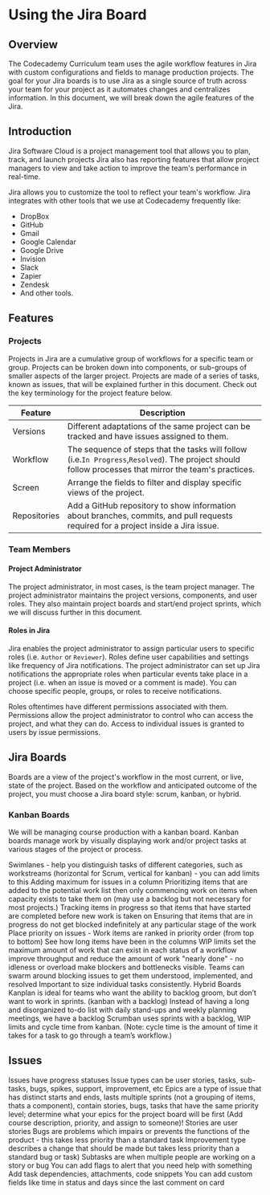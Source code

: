 # Using the Jira Board

## Overview
The Codecademy Curriculum team uses the agile workflow features in Jira with custom configurations and fields to manage production projects. The goal for your Jira boards is to use Jira as a single source of truth across your team for your project as it automates changes and centralizes information. In this document, we will break down the agile features of the Jira.
## Introduction
Jira Software Cloud is a project management tool that allows you to plan, track, and launch projects Jira also has reporting features that allow project managers to view and take action to improve the team's performance in real-time.

Jira allows you to customize the tool to reflect your team's workflow. Jira integrates with other tools that we use at Codecademy frequently like:
- DropBox
- GitHub
- Gmail
- Google Calendar
- Google Drive
- Invision
- Slack
- Zapier
- Zendesk
- And other tools.

## Features
### Projects
Projects in Jira are a cumulative group of workflows for a specific team or group. Projects can be broken down into components, or sub-groups of smaller aspects of the larger project. Projects are made of a series of tasks, known as issues, that will be explained further in this document. Check out the key terminology for the project feature below.

| Feature | Description |
|----|----|
| Versions  | Different adaptations of the same project can be tracked and have issues assigned to them. |
| Workflow  | The sequence of steps that the tasks will follow (i.e.`In Progress`,`Resolved`). The project should follow processes that mirror the team's practices.  |
|  Screen |  Arrange the fields to filter and display specific views of the project. |
| Repositories  | Add a GitHub repository to show information about branches, commits, and pull requests required for a project inside a Jira issue.  |

### Team Members
#### Project Administrator
The project administrator, in most cases, is the team project manager. The project administrator maintains the project versions, components, and user roles.  They also maintain project boards and start/end project sprints, which we will discuss further in this document.
#### Roles in Jira
Jira enables the project administrator to assign particular users to specific roles (i.e. `Author` or `Reviewer`). Roles define user capabilities and settings like frequency of Jira notifications. The project administrator can set up Jira notifications the appropriate roles when particular events take place in a project (i.e. when an issue is moved or a comment is made). You can choose specific people, groups, or roles to receive notifications.

Roles oftentimes have different permissions associated with them. Permissions allow the project administrator to control who can access the project, and what they can do. Access to individual issues is granted to users by issue permissions.

## Jira Boards
Boards are a view of the project's workflow in the most current, or live, state of the project. Based on the workflow and anticipated outcome of the project, you must choose a Jira board style: scrum, kanban, or hybrid.

### Kanban Boards
We will be managing course production with a kanban board. Kanban boards manage work by visually displaying work and/or project tasks at various stages of the project or process.

Swimlanes -  help you distinguish tasks of different categories, such as workstreams (horizontal for Scrum, vertical for kanban) - you can add limits to this
Adding maximum for issues in a column
Prioritizing items that are added to the potential work list then only commencing work on items when capacity exists to take them on (may use a backlog but not necessary for most projects.)
Tracking items in progress so that items that have started are completed before new work is taken on
Ensuring that items that are in progress do not get blocked indefinitely at any particular stage of the work
Place priority on issues - Work items are ranked in priority order (from top to bottom) 
See how long items have been in the columns
WIP limits set the maximum amount of work that can exist in each status of a workflow
improve throughput and reduce the amount of work "nearly done" - no idleness or overload
make blockers and bottlenecks visible. Teams can swarm around blocking issues to get them understood, implemented, and resolved
Important to size individual tasks consistently.
Hybrid Boards
Kanplan is ideal for teams who want the ability to backlog groom, but don’t want to work in sprints. (kanban with a backlog) Instead of having a long and disorganized to-do list with daily stand-ups and weekly planning meetings, we have a backlog
Scrumban uses sprints with a backlog, WIP limits and cycle time from kanban. (Note: cycle time is the amount of time it takes for a task to go through a team’s workflow.)

## Issues
Issues have progress statuses
Issue types can be user stories, tasks, sub-tasks, bugs, spikes, support, improvement, etc
Epics are a type of issue that has distinct starts and ends, lasts multiple sprints (not a grouping of items, thats a component), contain stories, bugs, tasks that have the same priority level; determine what your epics for the project board will be first (Add course description, priority, and assign to someone)!
Stories are user stories
Bugs are problems which impairs or prevents the functions of the product - this takes less priority than a standard task
Improvement type describes a change that should be made but takes less priority than a standard bug or task)
Subtasks are when multiple people are working on a story or bug
You can add flags to alert that you need help with something
Add task dependencies, attachments, code snippets
You can add custom fields like time in status and days since the last comment on card
